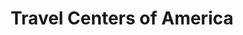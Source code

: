 ---
title: "Travel Centers of America"
url: /laredo/travel-centers-of-america/
shop: convenience
---